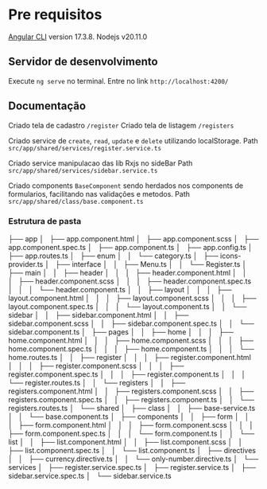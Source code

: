 # Pre requisitos

[Angular CLI](https://github.com/angular/angular-cli) version 17.3.8.
Nodejs v20.11.0

## Servidor de desenvolvimento

Execute `ng serve` no terminal. Entre no link `http://localhost:4200/`

## Documentação
  Criado tela de cadastro `/register`
  Criado tela de listagem `/registers`
  
  Criado service de `create`, `read`, `update` e `delete` utilizando localStorage.
  Path `src/app/shared/services/register.service.ts`
  
  Criado service manipulacao das lib Rxjs no sideBar
  Path `src/app/shared/services/sidebar.service.ts`

  Criado components `BaseComponent` sendo herdados nos components de formularios, facilitando nas validações e metodos.
  Path `src/app/shared/class/base.component.ts`



### Estrutura de pasta

├── app
│   ├── app.component.html
│   ├── app.component.scss
│   ├── app.component.spec.ts
│   ├── app.component.ts
│   ├── app.config.ts
│   ├── app.routes.ts
│   ├── enum
│   │   └── category.ts
│   ├── icons-provider.ts
│   ├── interface
│   │   ├── Menu.ts
│   │   └── Register.ts
│   ├── main
│   │   ├── header
│   │   │   ├── header.component.html
│   │   │   ├── header.component.scss
│   │   │   ├── header.component.spec.ts
│   │   │   └── header.component.ts
│   │   ├── layout
│   │   │   ├── layout.component.html
│   │   │   ├── layout.component.scss
│   │   │   ├── layout.component.spec.ts
│   │   │   └── layout.component.ts
│   │   └── sidebar
│   │       ├── sidebar.component.html
│   │       ├── sidebar.component.scss
│   │       ├── sidebar.component.spec.ts
│   │       └── sidebar.component.ts
│   ├── pages
│   │   ├── home
│   │   │   ├── home.component.html
│   │   │   ├── home.component.scss
│   │   │   ├── home.component.spec.ts
│   │   │   ├── home.component.ts
│   │   │   └── home.routes.ts
│   │   ├── register
│   │   │   ├── register.component.html
│   │   │   ├── register.component.scss
│   │   │   ├── register.component.spec.ts
│   │   │   ├── register.component.ts
│   │   │   └── register.routes.ts
│   │   └── registers
│   │       ├── registers.component.html
│   │       ├── registers.component.scss
│   │       ├── registers.component.spec.ts
│   │       ├── registers.component.ts
│   │       └── registers.routes.ts
│   └── shared
│       ├── class
│       │   ├── base-service.ts
│       │   └── base.component.ts
│       ├── components
│       │   ├── form
│       │   │   ├── form.component.html
│       │   │   ├── form.component.scss
│       │   │   ├── form.component.spec.ts
│       │   │   └── form.component.ts
│       │   └── list
│       │       ├── list.component.html
│       │       ├── list.component.scss
│       │       ├── list.component.spec.ts
│       │       └── list.component.ts
│       ├── directives
│       │   ├── currency.directive.ts
│       │   └── only-number.directive.ts
│       └── services
│           ├── register.service.spec.ts
│           ├── register.service.ts
│           ├── sidebar.service.spec.ts
│           └── sidebar.service.ts
